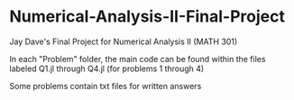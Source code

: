 # Numerical-Analysis-II-Final-Project
Jay Dave's Final Project for Numerical Analysis II (MATH 301)

In each "Problem" folder, the main code can be found within the files labeled
Q1.jl through Q4.jl (for problems 1 through 4)

Some problems contain txt files for written answers
